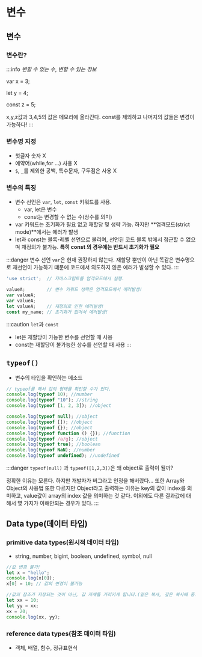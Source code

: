 # 변수

## 변수

### 변수란?

:::info
_변할 수 있는 수_, _변할 수 있는 정보_

var x = 3;

let y = 4;

const z = 5;

x,y,z값과 3,4,5의 값은 메모리에 올라간다.
const를 제외하고 나머지의 값들은 변경이 가능하다!
:::

### 변수명 지정

- 첫글자 숫자 X
- 예약어(while,for ...) 사용 X
- `$`, `_`를 제외한 공백, 특수문자, 구두점은 사용 X

### 변수의 특징

- 변수 선언은 `var`, `let`, `const` 키워드를 사용.
  - var, let은 변수
  - const는 변경할 수 없는 수(상수를 의미)
- var 키워드는 초기화가 필요 없고 재할당 및 생략 가능. 하지만 **엄격모드(strict mode)**에서는 에러가 발생
- let과 const는 블록-레벨 선언으로 불리며, 선언된 코드 블록 밖에서 접근할 수 없으며 재정의가 불가능. **특히 const 의 경우에는 반드시 초기화가 필요**

:::danger
변수 선언 `var`은 현재 권장하지 않는다. 재할당 뿐만이 아닌 똑같은 변수명으로 재선언이 가능하기 떄문에
코드에서 의도하지 않은 에러가 발생할 수 있다.
:::

```js
'use strict';  // 자바스크립트를 엄격모드에서 실행.

valueA;        // 변수 키워드 생략은 엄격모드에서 에러발생!
var valueA;
var valueA;
let valueA;    // 재정의로 인한 에러발생!
const my_name; // 초기화가 없어서 에러발생!
```

:::caution
`let`과 `const`

- let은 재할당이 가능한 변수를 선언할 때 사용
- const는 재할당이 불가능한 상수를 선언할 때 사용
:::

## `typeof()`

- 변수의 타입을 확인하는 메소드

```js
// typeof를 해서 값의 형태를 확인할 수가 있다.
console.log(typeof 10); //number
console.log(typeof "10"); //string
console.log(typeof [1, 2, 3]); //object

console.log(typeof null); //object
console.log(typeof []); //object
console.log(typeof {}); //object
console.log(typeof function () {}); //function
console.log(typeof /a/g); //object
console.log(typeof true); //boolean
console.log(typeof NaN); //number
console.log(typeof undefined); //undefined
```


:::danger
`typeof(null)` 과 `typeof([1,2,3])`은 왜 object로 출력이 될까?

정확한 이유는 모른다. 하지만 개발자가 버그라고 인정을 해버렸다...
또한 Array와 Object의 사용법 또한 다르지만
Object라고 출력하는 이유는 key의 값이 index를 의미하고, value값이 array의 index 값을 의미하는 것 같다.
이외에도 다른 결과값에 대해서 몇 가지가 이해안되는 경우가 있다.
:::

## Data type(데이터 타입)

### **primitive data types**(원시적 데이터 타입)

- string, number, bigint, boolean, undefined, symbol, null

```js
//값 변경 불가!
let x = "hello";
console.log(x[0]);
x[0] = 10; // 값의 변경이 불가능

//값의 참조가 저장되는 것이 아닌, 값 자체를 가리키게 됩니다.(얕은 복사, 깊은 복사때 중요)
let xx = 10;
let yy = xx;
xx = 20;
console.log(xx, yy);
```

<!-- 사진 넣도록 하자 -->

### **reference data types**(참조 데이터 타입)
- 객체, 배열, 함수, 정규표현식



